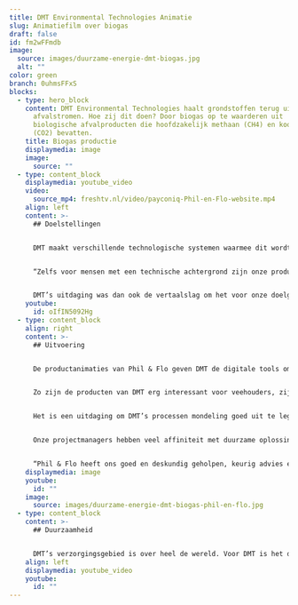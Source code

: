 ```yaml
---
title: DMT Environmental Technologies Animatie
slug: Animatiefilm over biogas
draft: false
id: fm2wFFmdb
image:
  source: images/duurzame-energie-dmt-biogas.jpg
  alt: ""
color: green
branch: 0uhmsFFxS
blocks:
  - type: hero_block
    content: DMT Environmental Technologies haalt grondstoffen terug uit
      afvalstromen. Hoe zij dit doen? Door biogas op te waarderen uit
      biologische afvalproducten die hoofdzakelijk methaan (CH4) en kooldioxide
      (CO2) bevatten.
    title: Biogas productie
    displaymedia: image
    image:
      source: ""
  - type: content_block
    displaymedia: youtube_video
    video:
      source_mp4: freshtv.nl/video/payconiq-Phil-en-Flo-website.mp4
    align: left
    content: >-
      ## Doelstellingen


      DMT maakt verschillende technologische systemen waarmee dit wordt bereikt. De technologieën die worden gebruikt zijn erg specifiek en specialistisch, hiervoor is veel proces technische kennis nodig. Binnen de werkzaamheden van DMT worden verschillende technologische disciplines gecombineerd wat het ingewikkeld maakt. 


      “Zelfs voor mensen met een technische achtergrond zijn onze producten ingewikkeld” 


      DMT’s uitdaging was dan ook de vertaalslag om het voor onze doelgroep op een laagdrempelige manier uit te leggen. Ze zochten een oplossing, zodat ze snel aan een leek uit kunnen leggen wat hun doen.
    youtube:
      id: oIfIN5092Hg
  - type: content_block
    align: right
    content: >-
      ## Uitvoering


      De productanimaties van Phil & Flo geven DMT de digitale tools om hun producten en processen op een heldere en begrijpelijke manier uit te leggen aan een breed publiek. 


      Zo zijn de producten van DMT erg interessant voor veehouders, zij maken aanspraak op subsidies wanneer zij afvalstoffen omzetten tot grondstoffen. Deze afvalstoffen, zoals methaan, worden omgezet in grondstoffen zoals Biogas. 


      Het is een uitdaging om DMT’s processen mondeling goed uit te leggen. Om deze doelgroep op een laagdrempelige manier uit te leggen hoe onze biogas-opwekkingsinstallaties werken, zet DMT nu 3D-animatie in. De perfecte synergie tussen de gesproken voice-over en de bijpassende visualisaties zorgen voor een effectieve kennisoverdracht.


      Onze projectmanagers hebben veel affiniteit met duurzame oplossingen, de samenwerking is daarom erg gelijkwaardig en leuk. Wij begrijpen niet alleen hoe dit soort processen werken, maar ook de urgentie van dit soort oplossingen met het oog op de wereld van morgen. 


      “Phil & Flo heeft ons goed en deskundig geholpen, keurig advies en hun werk is altijd netjes”
    displaymedia: image
    youtube:
      id: ""
    image:
      source: images/duurzame-energie-dmt-biogas-phil-en-flo.jpg
  - type: content_block
    content: >-
      ## Duurzaamheid


      DMT’s verzorgingsgebied is over heel de wereld. Voor DMT is het dus van belang, dat ze de animaties op globaal niveau kunnen inzetten. De films zijn duurzaam ingestoken, dat wil zeggen dat we alle tijdsgebonden elementen strategisch uit de film elimineren. Op deze manier zijn onze producties minimaal 4 tot 5 jaar inzetbaar.
    align: left
    displaymedia: youtube_video
    youtube:
      id: ""
---
```

